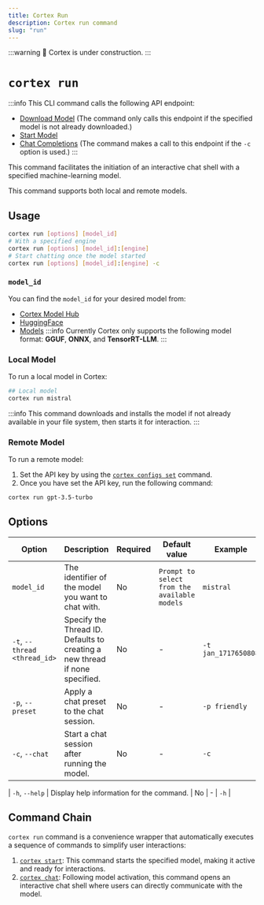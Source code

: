 ```yaml
---
title: Cortex Run
description: Cortex run command
slug: "run"
---
```


:::warning
🚧 Cortex is under construction.
:::

# `cortex run`
:::info
This CLI command calls the following API endpoint:
- [Download Model](/api-reference#tag/models/post/v1/models/{modelId}/pull) (The command only calls this endpoint if the specified model is not already downloaded.)
- [Start Model](/api-reference#tag/models/post/v1/models/{modelId}/start)
- [Chat Completions](/api-reference#tag/inference/post/v1/chat/completions) (The command makes a call to this endpoint if the `-c` option is used.)
:::

This command facilitates the initiation of an interactive chat shell with a specified machine-learning model.


This command supports both local and remote models.

## Usage

```bash
cortex run [options] [model_id]
# With a specified engine
cortex run [options] [model_id]:[engine]
# Start chatting once the model started
cortex run [options] [model_id]:[engine] -c
```
### `model_id`
You can find the `model_id` for your desired model from:
- [Cortex Model Hub](https://huggingface.co/cortexso)
- [HuggingFace](https://huggingface.co/models)
- [Models](/models)
:::info
Currently Cortex only supports the following model format: **GGUF**, **ONNX**, and **TensorRT-LLM**.
:::
### Local Model
To run a local model in Cortex:
```bash
## Local model
cortex run mistral
```
:::info
This command downloads and installs the model if not already available in your file system, then starts it for interaction.
:::
### Remote Model
To run a remote model:
1. Set the API key by using the [`cortex configs set`](/docs/cli/configs/set) command.
2.  Once you have set the API key, run the following command:
```bash
cortex run gpt-3.5-turbo
```


## Options

| Option                      | Description                                                                 | Required | Default value                                | Example                |
|-----------------------------|-----------------------------------------------------------------------------|----------|----------------------------------------------|------------------------|
| `model_id`                  | The identifier of the model you want to chat with.                          | No       | `Prompt to select from the available models` | `mistral`       |
| `-t`, `--thread <thread_id>`  | Specify the Thread ID. Defaults to creating a new thread if none specified. | No       | -                                            | `-t jan_1717650808`       |
| `-p`, `--preset`              | Apply a chat preset to the chat session.                                    | No       | -                                            | `-p friendly`    |
| `-c`, `--chat`                | Start a chat session after running the model.                                   | No       | -                                            | `-c`               |

| `-h`, `--help`                | Display help information for the command.                                   | No       | -                                            | `-h`               |



## Command Chain

`cortex run` command is a convenience wrapper that automatically executes a sequence of commands to simplify user interactions:

1. [`cortex start`](/docs/cli/models/start): This command starts the specified model, making it active and ready for interactions.
2. [`cortex chat`](/docs/cli/chat): Following model activation, this command opens an interactive chat shell where users can directly communicate with the model.
